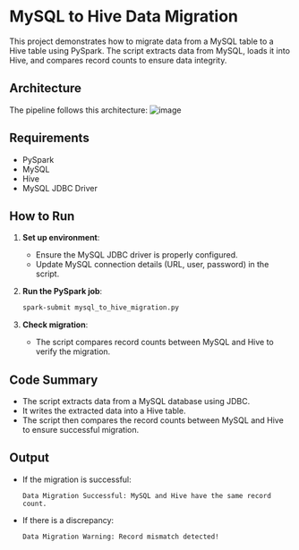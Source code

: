 # MySQL to Hive Data Migration

This project demonstrates how to migrate data from a MySQL table to a Hive table using PySpark. The script extracts data from MySQL, loads it into Hive, and compares record counts to ensure data integrity.

## Architecture

The pipeline follows this architecture:
![image](https://github.com/user-attachments/assets/8bb58542-26a0-46cd-80e6-c64ef71c6629)



## Requirements

- PySpark
- MySQL
- Hive
- MySQL JDBC Driver

## How to Run

1. **Set up environment**:
    - Ensure the MySQL JDBC driver is properly configured.
    - Update MySQL connection details (URL, user, password) in the script.

2. **Run the PySpark job**:
    ```bash
    spark-submit mysql_to_hive_migration.py
    ```

3. **Check migration**:
    - The script compares record counts between MySQL and Hive to verify the migration.

## Code Summary

- The script extracts data from a MySQL database using JDBC.
- It writes the extracted data into a Hive table.
- The script then compares the record counts between MySQL and Hive to ensure successful migration.

## Output

- If the migration is successful:
    ```
    Data Migration Successful: MySQL and Hive have the same record count.
    ```

- If there is a discrepancy:
    ```
    Data Migration Warning: Record mismatch detected!
    ```
